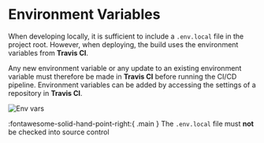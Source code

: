 # Environment Variables

When developing locally, it is sufficient to include a `.env.local` file in the project root. However, when deploying, the build uses the environment variables from **Travis CI**.

Any new environment variable or any update to an existing environment variable must therefore be made in **Travis CI** before running the CI/CD pipeline. Environment variables can be added by accessing the settings of a repository in **Travis CI**.

![Env vars](https://ik.imagekit.io/pwxm960evbp/MES-AA/Docs/travis-env_rKPPitrvF.png?updatedAt=1631681570683)

:fontawesome-solid-hand-point-right:{ .main } The `.env.local` file must **not** be checked into source control
